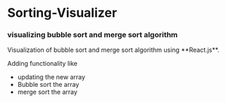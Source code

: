 # Sorting-Visualizer
<h3>visualizing bubble sort and merge sort algorithm</h3>
Visualization of bubble sort and merge sort algorithm using **React.js**.

Adding functionality like
<ul>
<li>updating the new array
<li>Bubble sort the array
<li>merge sort the array
</ul>
